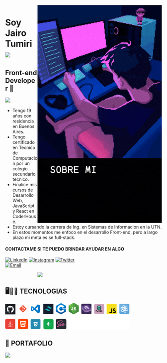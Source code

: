 <img  width="400" align="right" src="https://raw.githubusercontent.com/Jairo-Tumiri/Jairo-Tumiri/main/sobremi.gif" >

<h1>Soy Jairo Tumiri <img src="https://raw.githubusercontent.com/iampavangandhi/iampavangandhi/master/gifs/Hi.gif" width="30px"></h1>
<h2> Front-end Developer 🎨 </h2>
<img width="400" src="https://github-readme-stats.vercel.app/api?username=Jairo-Tumiri&show_icons=true&theme=dark#gh-dark-mode-only">
  
  - Tengo 19 años con residencia en Buenos Aires.
  - Tengo certificado en Tecnico de Computacion por un colegio secundario tecnico.
  - Finalice mis cursos de Desarrollo Web, JavaScript y React en CoderHouse.
  - Estoy cursando la carrera de Ing. en Sistemas de Informacion en la UTN.
  - En estos momentos me enfoco en el desarrollo Front-end, pero a largo plazo mi meta es se full-stack.
  
#### CONTACTAME SI TE PUEDO BRINDAR AYUDAR EN ALGO
  
  <a href="https://www.linkedin.com/in/jhon-jairo-tumiri/"><img alt="LinkedIn" src="https://img.shields.io/badge/LinkedIn-Jairo%20Tumiri-blue?style=flat-square&logo=linkedin"></a>
  <a href="https://www.instagram.com/jaiiirot/"><img alt="Instagram" src="https://img.shields.io/badge/Youtube-Jairo%20Tumiri-blue?style=flat-square&logo=instagram"></a>
  <a href="https://twitter.com/j_jairot"><img alt="Twitter" src="https://img.shields.io/badge/Twitter-Jairo%20Tumiri-blue?style=flat-square&logo=twitter"></a>  
  <a href="jhon.jairo.tumiri@gmail.com"><img alt="Email" src="https://img.shields.io/badge/Gmail-jhon.jairo.tumiri@gmail.com-blue?style=flat-square&logo=gmail"></a>  

  <img  width="400" align="right" src="https://github-readme-stats.vercel.app/api/top-langs/?username=Jairo-Tumiri&layout=compact&theme=dark" />
  <br/>
  
## 🖥️👨‍💻 TECNOLOGIAS
<img  width="400px" src="https://raw.githubusercontent.com/Jairo-Tumiri/Jairo-Tumiri/main/tec.png" />

## 💼 PORTAFOLIO
<a  align="left" href="https://github.com/Jairo-Tumiri/portafolio-jairotumiri">
  <img  width="200" src="https://github-readme-stats.vercel.app/api/pin/?username=Jairo-Tumiri&repo=portafolio-jairotumiri&theme=dark" />
</a>


